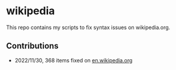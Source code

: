 # wikipedia

This repo contains my scripts to fix syntax issues on wikipedia.org.

## Contributions

* 2022/11/30, 368 items fixed on [en.wikipedia.org](https://en.wikipedia.org/w/index.php?title=Special:Contributions/Liruqi&target=Liruqi&offset=&limit=500)

